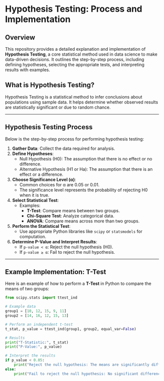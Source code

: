 # Hypothesis Testing: Process and Implementation

## Overview
This repository provides a detailed explanation and implementation of **Hypothesis Testing**, a core statistical method used in data science to make data-driven decisions. It outlines the step-by-step process, including defining hypotheses, selecting the appropriate tests, and interpreting results with examples.

## What is Hypothesis Testing?
Hypothesis Testing is a statistical method to infer conclusions about populations using sample data. It helps determine whether observed results are statistically significant or due to random chance.

---

## Hypothesis Testing Process
Below is the step-by-step process for performing hypothesis testing:

1. **Gather Data**: Collect the data required for analysis.
2. **Define Hypotheses**:
   - Null Hypothesis (H0): The assumption that there is no effect or no difference.
   - Alternative Hypothesis (H1 or Ha): The assumption that there is an effect or a difference.
3. **Choose Significance Level (α)**:
   - Common choices for α are 0.05 or 0.01.
   - The significance level represents the probability of rejecting H0 when it is true.
4. **Select Statistical Test**:
   - Examples:
     - **T-Test**: Compare means between two groups.
     - **Chi-Square Test**: Analyze categorical data.
     - **ANOVA**: Compare means across more than two groups.
5. **Perform the Statistical Test**:
   - Use appropriate Python libraries like `scipy` or `statsmodels` for computation.
6. **Determine P-Value and Interpret Results**:
   - If `p-value < α`: Reject the null hypothesis (H0).
   - If `p-value ≥ α`: Fail to reject the null hypothesis.

---

## Example Implementation: T-Test
Here is an example of how to perform a **T-Test** in Python to compare the means of two groups:

```python
from scipy.stats import ttest_ind

# Example data
group1 = [10, 12, 15, 9, 11]
group2 = [14, 16, 12, 15, 13]

# Perform an independent t-test
t_stat, p_value = ttest_ind(group1, group2, equal_var=False)

# Results
print("T-Statistic:", t_stat)
print("P-Value:", p_value)

# Interpret the results
if p_value < 0.05:
    print("Reject the null hypothesis: The means are significantly different.")
else:
    print("Fail to reject the null hypothesis: No significant difference between the means.")

